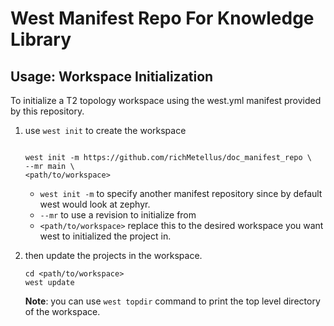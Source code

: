 
# West Manifest Repo For Knowledge Library

## Usage: Workspace Initialization

To initialize a T2 topology workspace using the west.yml manifest provided by this repository.

1. use `west init` to create the workspace

   ```console
   
   west init -m https://github.com/richMetellus/doc_manifest_repo \
   --mr main \
   <path/to/workspace>
   ```

   - `west init -m` to specify another manifest repository since by default west would look at zephyr.
   - `--mr` to use a revision to initialize from
   - `<path/to/workspace>` replace this to the desired workspace you want west to initialized the project in.

2. then update the projects in the workspace.

   ```console
   cd <path/to/workspace>
   west update 
   ```

   **Note**: you can use `west topdir` command to print the top level directory
   of the workspace.
